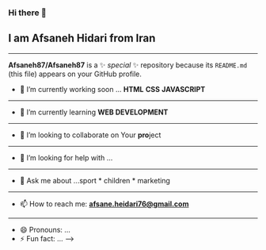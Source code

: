  ### Hi there 👋
## I am **Afsaneh Hidari** from **Iran** 
---
**Afsaneh87/Afsaneh87** is a ✨ _special_ ✨ repository because its `README.md` (this file) appears on your GitHub profile.



- 🔭 I’m currently working soon ... **HTML** **CSS** **JAVASCRIPT** 
- ---
- 🌱 I’m currently learning **WEB DEVELOPMENT**
- ---
- 👯 I’m looking to collaborate on Your **pro**ject
- ---
- 🤔 I’m looking for help with ...
- ---
- 💬 Ask me about ...sport * children * marketing 
- ---
- 📫 How to reach me: **afsane.heidari76@gmail.com**
- ---
- 😄 Pronouns: ...
- ⚡ Fun fact: ...
-->
